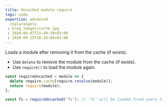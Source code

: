 ```yaml
---
title: Uncached module require
tags: node
expertise: advanced
  chalarangelo
 : blog_images/curve.jpg
 : 2020-08-07T15:49:39+03:00
 : 2020-09-15T16:28:04+03:00
---
```


Loads a module after removing it from the cache (if exists).

- Use `delete` to remove the module from the cache (if exists).
- Use `require()` to load the module again.

```js
const requireUncached = module => {
  delete require.cache[require.resolve(module)];
  return require(module);
};
```

```js
const fs = requireUncached('fs'); // 'fs' will be loaded fresh every time
```
